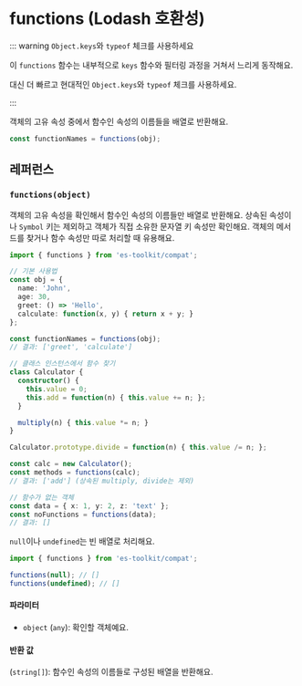 # functions (Lodash 호환성)

::: warning `Object.keys`와 `typeof` 체크를 사용하세요

이 `functions` 함수는 내부적으로 `keys` 함수와 필터링 과정을 거쳐서 느리게 동작해요.

대신 더 빠르고 현대적인 `Object.keys`와 `typeof` 체크를 사용하세요.

:::

객체의 고유 속성 중에서 함수인 속성의 이름들을 배열로 반환해요.

```typescript
const functionNames = functions(obj);
```

## 레퍼런스

### `functions(object)`

객체의 고유 속성을 확인해서 함수인 속성의 이름들만 배열로 반환해요. 상속된 속성이나 `Symbol` 키는 제외하고 객체가 직접 소유한 문자열 키 속성만 확인해요. 객체의 메서드를 찾거나 함수 속성만 따로 처리할 때 유용해요.

```typescript
import { functions } from 'es-toolkit/compat';

// 기본 사용법
const obj = {
  name: 'John',
  age: 30,
  greet: () => 'Hello',
  calculate: function(x, y) { return x + y; }
};

const functionNames = functions(obj);
// 결과: ['greet', 'calculate']

// 클래스 인스턴스에서 함수 찾기
class Calculator {
  constructor() {
    this.value = 0;
    this.add = function(n) { this.value += n; };
  }

  multiply(n) { this.value *= n; }
}

Calculator.prototype.divide = function(n) { this.value /= n; };

const calc = new Calculator();
const methods = functions(calc);
// 결과: ['add'] (상속된 multiply, divide는 제외)

// 함수가 없는 객체
const data = { x: 1, y: 2, z: 'text' };
const noFunctions = functions(data);
// 결과: []
```

`null`이나 `undefined`는 빈 배열로 처리해요.

```typescript
import { functions } from 'es-toolkit/compat';

functions(null); // []
functions(undefined); // []
```

#### 파라미터

- `object` (`any`): 확인할 객체예요.

#### 반환 값

(`string[]`): 함수인 속성의 이름들로 구성된 배열을 반환해요.

